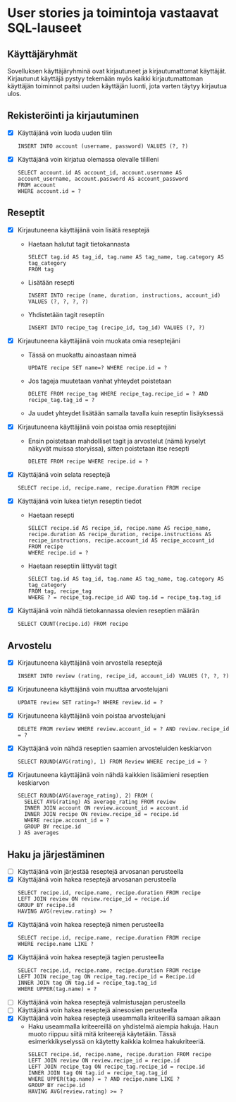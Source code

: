 # User stories ja toimintoja vastaavat SQL-lauseet

## Käyttäjäryhmät

Sovelluksen käyttäjäryhminä ovat kirjautuneet ja kirjautumattomat käyttäjät. Kirjautunut käyttäjä pystyy tekemään myös kaikki kirjautumattoman käyttäjän toiminnot paitsi uuden käyttäjän luonti, jota varten täytyy kirjautua ulos.

## Rekisteröinti ja kirjautuminen

- [x] Käyttäjänä voin luoda uuden tilin
  ```
  INSERT INTO account (username, password) VALUES (?, ?)
  ```
- [x] Käyttäjänä voin kirjatua olemassa olevalle tililleni
  ```
  SELECT account.id AS account_id, account.username AS account_username, account.password AS account_password 
  FROM account 
  WHERE account.id = ?
  ```

## Reseptit

- [x] Kirjautuneena käyttäjänä voin lisätä reseptejä  
  - Haetaan halutut tagit tietokannasta
    ```
    SELECT tag.id AS tag_id, tag.name AS tag_name, tag.category AS tag_category 
    FROM tag
    ```
  - Lisätään resepti
    ```
    INSERT INTO recipe (name, duration, instructions, account_id) VALUES (?, ?, ?, ?)
    ```
  - Yhdistetään tagit reseptiin
    ```
    INSERT INTO recipe_tag (recipe_id, tag_id) VALUES (?, ?)
    ```  
- [x] Kirjautuneena käyttäjänä voin muokata omia reseptejäni
  - Tässä on muokattu ainoastaan nimeä
    ```
    UPDATE recipe SET name=? WHERE recipe.id = ?
    ```
  - Jos tageja muutetaan vanhat yhteydet poistetaan
    ```
    DELETE FROM recipe_tag WHERE recipe_tag.recipe_id = ? AND recipe_tag.tag_id = ?
    ```
  - Ja uudet yhteydet lisätään samalla tavalla kuin reseptin lisäyksessä
  
- [x] Kirjautuneena käyttäjänä voin poistaa omia reseptejäni
  - Ensin poistetaan mahdolliset tagit ja arvostelut (nämä kyselyt näkyvät muissa storyissa), sitten poistetaan itse resepti
    ```
    DELETE FROM recipe WHERE recipe.id = ?
    ```
- [x] Käyttäjänä voin selata reseptejä
  ```
  SELECT recipe.id, recipe.name, recipe.duration FROM recipe
  ```
- [x] Käyttäjänä voin lukea tietyn reseptin tiedot
  - Haetaan resepti
    ```
    SELECT recipe.id AS recipe_id, recipe.name AS recipe_name, recipe.duration AS recipe_duration, recipe.instructions AS recipe_instructions, recipe.account_id AS recipe_account_id 
    FROM recipe 
    WHERE recipe.id = ?
    ```
  - Haetaan reseptiin liittyvät tagit
    ```
    SELECT tag.id AS tag_id, tag.name AS tag_name, tag.category AS tag_category 
    FROM tag, recipe_tag 
    WHERE ? = recipe_tag.recipe_id AND tag.id = recipe_tag.tag_id
    ```
- [x] Käyttäjänä voin nähdä tietokannassa olevien reseptien määrän
  ```
  SELECT COUNT(recipe.id) FROM recipe
  ```

## Arvostelu

- [x] Kirjautuneena käyttäjänä voin arvostella reseptejä
  ```
  INSERT INTO review (rating, recipe_id, account_id) VALUES (?, ?, ?)
  ```
- [x] Kirjautuneena käyttäjänä voin muuttaa arvostelujani
  ```
  UPDATE review SET rating=? WHERE review.id = ?
  ```
- [x] Kirjautuneena käyttäjänä voin poistaa arvostelujani
  ```
  DELETE FROM review WHERE review.account_id = ? AND review.recipe_id = ?
  ```
- [x] Käyttäjänä voin nähdä reseptien saamien arvosteluiden keskiarvon
  ```
  SELECT ROUND(AVG(rating), 1) FROM Review WHERE recipe_id = ?
  ```
- [x] Kirjautuneena käyttäjänä voin nähdä kaikkien lisäämieni reseptien keskiarvon
  ```
  SELECT ROUND(AVG(average_rating), 2) FROM (
    SELECT AVG(rating) AS average_rating FROM review
    INNER JOIN account ON review.account_id = account.id
    INNER JOIN recipe ON review.recipe_id = recipe.id
    WHERE recipe.account_id = ?
    GROUP BY recipe.id
  ) AS averages
  ```

## Haku ja järjestäminen

- [ ] Käyttäjänä voin järjestää reseptejä arvosanan perusteella
- [x] Käyttäjänä voin hakea reseptejä arvosanan perusteella
  ```
  SELECT recipe.id, recipe.name, recipe.duration FROM recipe
  LEFT JOIN review ON review.recipe_id = recipe.id
  GROUP BY recipe.id
  HAVING AVG(review.rating) >= ?
  ```
- [x] Käyttäjänä voin hakea reseptejä nimen perusteella
  ```
  SELECT recipe.id, recipe.name, recipe.duration FROM recipe
  WHERE recipe.name LIKE ?
  ```
- [x] Käyttäjänä voin hakea reseptejä tagien perusteella
  ```
  SELECT recipe.id, recipe.name, recipe.duration FROM recipe
  LEFT JOIN recipe_tag ON recipe_tag.recipe_id = Recipe.id
  INNER JOIN tag ON tag.id = recipe_tag.tag_id
  WHERE UPPER(tag.name) = ?
  ```
- [ ] Käyttäjänä voin hakea reseptejä valmistusajan perusteella
- [ ] Käyttäjänä voin hakea reseptejä ainesosien perusteella
- [x] Käyttäjänä voin hakea reseptejä useammalla kriteerillä samaan aikaan
  - Haku useammalla kriteereillä on yhdistelmä aiempia hakuja. Haun muoto riippuu siitä mitä kriteerejä käytetään. Tässä esimerkkikyselyssä on käytetty kaikkia kolmea hakukriteeriä.
    ```
    SELECT recipe.id, recipe.name, recipe.duration FROM recipe
    LEFT JOIN review ON review.recipe_id = recipe.id
    LEFT JOIN recipe_tag ON recipe_tag.recipe_id = recipe.id
    INNER JOIN tag ON tag.id = recipe_tag.tag_id
    WHERE UPPER(tag.name) = ? AND recipe.name LIKE ?
    GROUP BY recipe.id
    HAVING AVG(review.rating) >= ?
    ```
